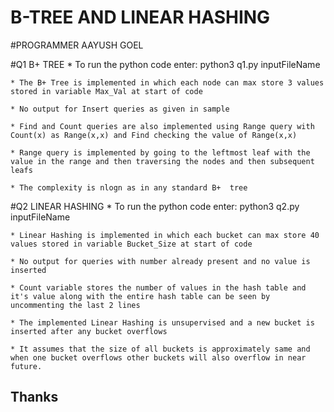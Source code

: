 # B-TREE AND LINEAR HASHING

#PROGRAMMER
	AAYUSH GOEL

#Q1 B+ TREE
	* To run the python code enter:
		python3 q1.py inputFileName

	* The B+ Tree is implemented in which each node can max store 3 values stored in variable Max_Val at start of code

	* No output for Insert queries as given in sample

	* Find and Count queries are also implemented using Range query with Count(x) as Range(x,x) and Find checking the value of Range(x,x)

	* Range query is implemented by going to the leftmost leaf with the value in the range and then traversing the nodes and then subsequent leafs 

	* The complexity is nlogn as in any standard B+  tree

#Q2 LINEAR HASHING
	* To run the python code enter:
		python3 q2.py inputFileName

	* Linear Hashing is implemented in which each bucket can max store 40 values stored in variable Bucket_Size at start of code

	* No output for queries with number already present and no value is inserted

	* Count variable stores the number of values in the hash table and it's value along with the entire hash table can be seen by uncommenting the last 2 lines

	* The implemented Linear Hashing is unsupervised and a new bucket is inserted after any bucket overflows

	* It assumes that the size of all buckets is approximately same and when one bucket overflows other buckets will also overflow in near future.

## Thanks
